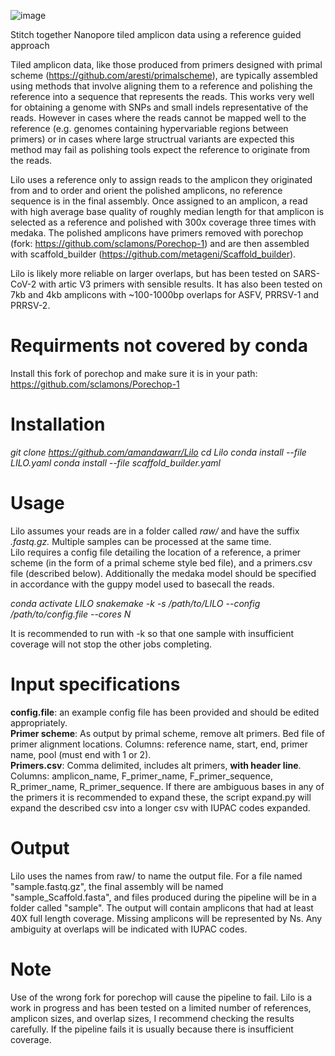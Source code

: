 ![image](https://user-images.githubusercontent.com/12270542/136563821-5c850dcb-eb96-444f-aec1-17f6764d44dd.png)

Stitch together Nanopore tiled amplicon data using a reference guided approach

Tiled amplicon data, like those produced from primers designed with primal scheme (https://github.com/aresti/primalscheme), are typically assembled using methods that involve aligning them to a reference and polishing the reference into a sequence that represents the reads. This works very well for obtaining a genome with SNPs and small indels representative of the reads. However in cases where the reads cannot be mapped well to the reference (e.g. genomes containing hypervariable regions between primers) or in cases where large structrual variants are expected this method may fail as polishing tools expect the reference to originate from the reads.

Lilo uses a reference only to assign reads to the amplicon they originated from and to order and orient the polished amplicons, no reference sequence is in the final assembly. Once assigned to an amplicon, a read with high average base quality of roughly median length for that amplicon is selected as a reference and polished with 300x coverage three times with medaka. The polished amplicons have primers removed with porechop (fork: https://github.com/sclamons/Porechop-1) and are then assembled with scaffold_builder (https://github.com/metageni/Scaffold_builder). 

Lilo is likely more reliable on larger overlaps, but has been tested on SARS-CoV-2 with artic V3 primers with sensible results. It has also been tested on 7kb and 4kb amplicons with ~100-1000bp overlaps for ASFV, PRRSV-1 and PRRSV-2.

# Requirments not covered by conda
Install this fork of porechop and make sure it is in your path:
https://github.com/sclamons/Porechop-1

# Installation
*git clone https://github.com/amandawarr/Lilo
cd Lilo
conda install --file LILO.yaml
conda install --file scaffold_builder.yaml*

# Usage
Lilo assumes your reads are in a folder called *raw/* and have the suffix *.fastq.gz.* Multiple samples can be processed at the same time.  
Lilo requires a config file detailing the location of a reference, a primer scheme (in the form of a primal scheme style bed file), and a primers.csv file (described below). Additionally the medaka model should be specified in accordance with the guppy model used to basecall the reads.

*conda activate LILO
snakemake -k -s /path/to/LILO --config /path/to/config.file --cores N*

It is recommended to run with -k so that one sample with insufficient coverage will not stop the other jobs completing.
# Input specifications
**config.file**: an example config file has been provided and should be edited appropriately.  
**Primer scheme**: As output by primal scheme, remove alt primers. Bed file of primer alignment locations. Columns: reference name, start, end, primer name, pool (must end with 1 or 2).  
**Primers.csv**: Comma delimited, includes alt primers, **with header line**. Columns: amplicon_name, F_primer_name, F_primer_sequence, R_primer_name, R_primer_sequence. If there are ambiguous bases in any of the primers it is recommended to expand these, the script expand.py will expand the described csv into a longer csv with IUPAC codes expanded.

# Output
Lilo uses the names from raw/ to name the output file. For a file named "sample.fastq.gz", the final assembly will be named "sample_Scaffold.fasta", and files produced during the pipeline will be in a folder called "sample". The output will contain amplicons that had at least 40X full length coverage. Missing amplicons will be represented by Ns. Any ambiguity at overlaps will be indicated with IUPAC codes.

# Note
Use of the wrong fork for porechop will cause the pipeline to fail.
Lilo is a work in progress and has been tested on a limited number of references, amplicon sizes, and overlap sizes, I recommend checking the results carefully.
If the pipeline fails it is usually because there is insufficient coverage.

